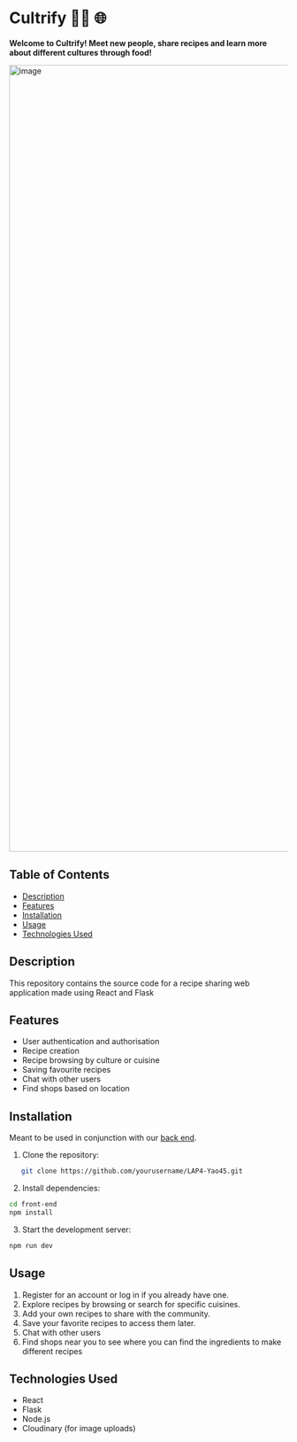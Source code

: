 # Cultrify 🧑‍🍳 🌐
<p text-align="center"> <strong> Welcome to Cultrify! Meet new people, share recipes and learn more about different cultures through food! </strong></p>
<img width="1421" alt="image" src="https://github.com/rantirules/LAP4-Yao45/assets/13412593/d9b8b6ef-3fbd-45e8-bc9d-5bb11d7453fd">


## Table of Contents

- [Description](#description)
- [Features](#features)
- [Installation](#installation)
- [Usage](#usage)
- [Technologies Used](#technologies-used)


## Description

This repository contains the source code for a recipe sharing web application made using React and Flask <br/>
  

## Features
- User authentication and authorisation
- Recipe creation
- Recipe browsing by culture or cuisine
- Saving favourite recipes
- Chat with other users
- Find shops based on location

## Installation
Meant to be used in conjunction with our [back end](https://github.com/SamM71/lap4-project-backend).
1. Clone the repository:
```bash
   git clone https://github.com/yourusername/LAP4-Yao45.git
```
2. Install dependencies:
```bash
cd front-end
npm install
```
3. Start the development server:
```bash
npm run dev
```


## Usage

1. Register for an account or log in if you already have one.
2. Explore recipes by browsing or search for specific cuisines.
3. Add your own recipes to share with the community.
4. Save your favorite recipes to access them later.
5. Chat with other users
6. Find shops near you to see where you can find the ingredients to make different recipes
   
## Technologies Used
- React
- Flask
- Node.js
- Cloudinary (for image uploads)
